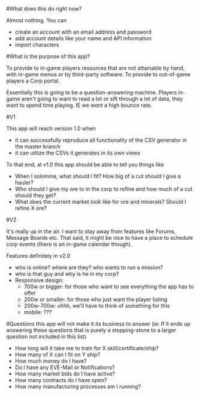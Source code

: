#What does this do right now?

Almost nothing. You can

- create an account with an email address and password
- add account details like your name and API information
- import characters

#What is the purpose of this app?

To provide to in-game players resources that are not attainable by hand, with in-game menus or by third-party software.
To provide to out-of-game players a Corp portal.

Essentially this is going to be a question-answering machine. Players in-game aren't going to want to read a lot or sift through a lot of data, they want to spend time playing. IE we *want* a high bounce rate.

#V1

This app will reach version 1.0 when

- it can successfully reproduce all functionality of the CSV generator in the master branch
- it can utilize the CSVs it generates in its own views

To that end, at v1.0 this app should be able to tell you things like

- When I solomine, what should I fit? How big of a cut should I give a hauler?
- Who should I give my ore to in the corp to refine and how much of a cut should they get?
- What does the current market look like for ore and minerals? Should I refine X ore?

#V2

It's really up in the air.
I want to stay away from features like Forums, Message Boards etc. That said, it might be nice to have a place to schedule corp events (there is an in-game calendar though).

Features definitely in v2.0

- who is online? where are they? who wants to run a mission?
- who is that guy and why is he in my corp?
- Responsive design:
  - 700w or bigger: for those who want to see everything the app has to offer
  - 200w or smaller: for those who just want the player listing
  - 200w-700w: uhhh, we'll have to think of something for this
  - mobile: ???

#Questions this app will not make it its business to answer
(ie: If it ends up answering these questions that is purely a stepping-stone to a larger question not included in this list)

- How long will it take me to train for X skill/certificate/ship?
- How many of X can I fit on Y ship?
- How much money do I have?
- Do I have any EVE-Mail or Notifications?
- How many market bids do I have active?
- How many contracts do I have open?
- How many manufacturing processes am I running?